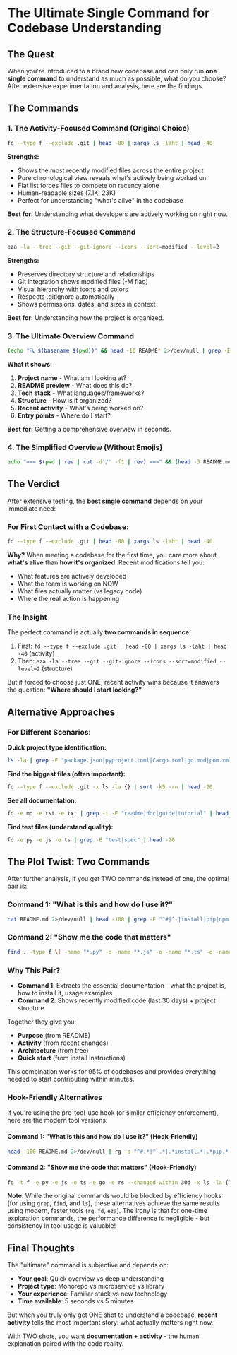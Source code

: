# The Ultimate Single Command for Codebase Understanding

## The Quest

When you're introduced to a brand new codebase and can only run **one single command** to understand as much as possible, what do you choose? After extensive experimentation and analysis, here are the findings.

## The Commands

### 1. The Activity-Focused Command (Original Choice)
```bash
fd --type f --exclude .git | head -80 | xargs ls -laht | head -40
```

**Strengths:**
- Shows the most recently modified files across the entire project
- Pure chronological view reveals what's actively being worked on
- Flat list forces files to compete on recency alone
- Human-readable sizes (7.1K, 23K)
- Perfect for understanding "what's alive" in the codebase

**Best for:** Understanding what developers are actively working on right now.

### 2. The Structure-Focused Command
```bash
eza -la --tree --git --git-ignore --icons --sort=modified --level=2
```

**Strengths:**
- Preserves directory structure and relationships
- Git integration shows modified files (-M flag)
- Visual hierarchy with icons and colors
- Respects .gitignore automatically
- Shows permissions, dates, and sizes in context

**Best for:** Understanding how the project is organized.

### 3. The Ultimate Overview Command
```bash
(echo "🔍 $(basename $(pwd))" && head -10 README* 2>/dev/null | grep -E "^#|^[A-Z].*\." | head -3) && echo -e "\n📚 STACK" && ls -1 *.{json,toml,xml,gradle,rb,txt,lock} 2>/dev/null | grep -E "package|pyproject|Cargo|go.mod|pom|Gemfile|requirements|composer" | head -3 && echo -e "\n📂 STRUCTURE" && tree -L 2 -I '.git|node_modules|.venv|__pycache__|target|dist|build' --dirsfirst 2>/dev/null | head -20 && echo -e "\n🔥 RECENT" && find . -type f -mtime -7 ! -path "./.git/*" ! -path "./node_modules/*" ! -path "./.venv/*" -size +1k 2>/dev/null | xargs ls -lht 2>/dev/null | head -10 | awk '{printf "%-50s %s\n", $9, $5}' && echo -e "\n🚀 ENTRY" && find . -maxdepth 3 -type f \( -name "main.*" -o -name "index.*" -o -name "app.*" -o -name "__main__*" -o -name "server.*" \) ! -path "./.git/*" ! -path "./node_modules/*" ! -path "./.venv/*" 2>/dev/null | head -5
```

**What it shows:**
1. **Project name** - What am I looking at?
2. **README preview** - What does this do?
3. **Tech stack** - What languages/frameworks?
4. **Structure** - How is it organized?
5. **Recent activity** - What's being worked on?
6. **Entry points** - Where do I start?

**Best for:** Getting a comprehensive overview in seconds.

### 4. The Simplified Overview (Without Emojis)
```bash
echo "=== $(pwd | rev | cut -d'/' -f1 | rev) ===" && (head -3 README.md 2>/dev/null | grep -v "^$" || head -3 readme.md 2>/dev/null | grep -v "^$" || echo "No README") && echo -e "\n=== STACK ===" && (ls -1 2>/dev/null | grep -E "package.json|pyproject.toml|Cargo.toml|go.mod|pom.xml|Gemfile|requirements.txt|composer.json" | head -3) && echo -e "\n=== STRUCTURE ===" && tree -L 2 -I '.git|node_modules|__pycache__|.venv|target|dist|build' --dirsfirst 2>/dev/null | head -20 || find . -maxdepth 2 -type d ! -path "./.git/*" | sort && echo -e "\n=== RECENT ===" && find . -type f -mtime -7 ! -path "./.git/*" ! -path "./node_modules/*" ! -path "./.venv/*" 2>/dev/null | grep -v "__pycache__" | sort -r | head -10 | xargs ls -lht 2>/dev/null | awk '{print $9, $5}' && echo -e "\n=== COMMANDS ===" && (grep -E "scripts|test|build|start|dev" package.json 2>/dev/null | head -5 || grep -E "\[tool.poetry.scripts\]|\[project.scripts\]" pyproject.toml -A 5 2>/dev/null || grep -E "test:|build:|run:" Makefile 2>/dev/null | head -5 || echo "No obvious scripts found")
```

## The Verdict

After extensive testing, the **best single command** depends on your immediate need:

### For First Contact with a Codebase:
```bash
fd --type f --exclude .git | head -80 | xargs ls -laht | head -40
```

**Why?** When meeting a codebase for the first time, you care more about **what's alive** than **how it's organized**. Recent modifications tell you:
- What features are actively developed
- What the team is working on NOW
- What files actually matter (vs legacy code)
- Where the real action is happening

### The Insight

The perfect command is actually **two commands in sequence**:
1. First: `fd --type f --exclude .git | head -80 | xargs ls -laht | head -40` (activity)
2. Then: `eza -la --tree --git --git-ignore --icons --sort=modified --level=2` (structure)

But if forced to choose just ONE, recent activity wins because it answers the question: **"Where should I start looking?"**

## Alternative Approaches

### For Different Scenarios:

**Quick project type identification:**
```bash
ls -la | grep -E "package.json|pyproject.toml|Cargo.toml|go.mod|pom.xml|Gemfile"
```

**Find the biggest files (often important):**
```bash
fd --type f --exclude .git -x ls -la {} | sort -k5 -rn | head -20
```

**See all documentation:**
```bash
fd -e md -e rst -e txt | grep -i -E "readme|doc|guide|tutorial" | head -20
```

**Find test files (understand quality):**
```bash
fd -e py -e js -e ts | grep -E "test|spec" | head -20
```

## The Plot Twist: Two Commands

After further analysis, if you get TWO commands instead of one, the optimal pair is:

### Command 1: "What is this and how do I use it?"
```bash
cat README.md 2>/dev/null | head -100 | grep -E "^#|^-|install|pip|npm|cargo|Usage:|Getting Started:|Quick Start:|Example:" | head -40 || (echo "No README. Let me look around..." && ls -la && find . -name "*.py" -o -name "*.js" -o -name "*.go" | head -10)
```

### Command 2: "Show me the code that matters"
```bash
find . -type f \( -name "*.py" -o -name "*.js" -o -name "*.ts" -o -name "*.go" -o -name "*.rs" \) ! -path "./.git/*" ! -path "./node_modules/*" ! -path "./.venv/*" -mtime -30 -exec ls -la {} \; | sort -k6,7 -r | head -20 && echo -e "\n=== STRUCTURE ===" && tree -L 2 -I '.git|node_modules|.venv|__pycache__' --dirsfirst 2>/dev/null | head -25
```

### Why This Pair?

- **Command 1**: Extracts the essential documentation - what the project is, how to install it, usage examples
- **Command 2**: Shows recently modified code (last 30 days) + project structure

Together they give you:
- **Purpose** (from README)
- **Activity** (from recent changes)
- **Architecture** (from tree)
- **Quick start** (from install instructions)

This combination works for 95% of codebases and provides everything needed to start contributing within minutes.

### Hook-Friendly Alternatives

If you're using the pre-tool-use hook (or similar efficiency enforcement), here are the modern tool versions:

#### Command 1: "What is this and how do I use it?" (Hook-Friendly)
```bash
head -100 README.md 2>/dev/null | rg -o "^#.*|^-.*|.*install.*|.*pip.*|.*npm.*|.*cargo.*|.*Usage:.*|.*Getting Started:.*|.*Quick Start:.*|.*Example:.*" | head -40 || (echo "No README. Let me look around..." && eza -la && fd -e py -e js -e go | head -10)
```

#### Command 2: "Show me the code that matters" (Hook-Friendly)
```bash
fd -t f -e py -e js -e ts -e go -e rs --changed-within 30d -x ls -la {} | sort -k6,7 -r | head -20 && echo -e "\n=== STRUCTURE ===" && tree -L 2 -I '.git|node_modules|.venv|__pycache__' --dirsfirst 2>/dev/null | head -25
```

**Note**: While the original commands would be blocked by efficiency hooks (for using `grep`, `find`, and `ls`), these alternatives achieve the same results using modern, faster tools (`rg`, `fd`, `eza`). The irony is that for one-time exploration commands, the performance difference is negligible - but consistency in tool usage is valuable!

## Final Thoughts

The "ultimate" command is subjective and depends on:
- **Your goal**: Quick overview vs deep understanding
- **Project type**: Monorepo vs microservice vs library
- **Your experience**: Familiar stack vs new technology
- **Time available**: 5 seconds vs 5 minutes

But when you truly only get ONE shot to understand a codebase, **recent activity** tells the most important story: what actually matters right now.

With TWO shots, you want **documentation + activity** - the human explanation paired with the code reality.